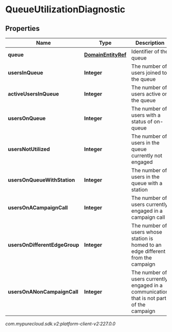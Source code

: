 # QueueUtilizationDiagnostic


## Properties

| Name | Type | Description | Notes |
| ------------ | ------------- | ------------- | ------------- |
| **queue** | [**DomainEntityRef**](DomainEntityRef) | Identifier of the queue |  [optional] |
| **usersInQueue** | **Integer** | The number of users joined to the queue |  [optional] |
| **activeUsersInQueue** | **Integer** | The number of users active on the queue |  [optional] |
| **usersOnQueue** | **Integer** | The number of users with a status of on-queue |  [optional] |
| **usersNotUtilized** | **Integer** | The number of users in the queue currently not engaged |  [optional] |
| **usersOnQueueWithStation** | **Integer** | The number of users in the queue with a station |  [optional] |
| **usersOnACampaignCall** | **Integer** | The number of users currently engaged in a campaign call |  [optional] |
| **usersOnDifferentEdgeGroup** | **Integer** | The number of users whose station is homed to an edge different from the campaign |  [optional] |
| **usersOnANonCampaignCall** | **Integer** | The number of users currently engaged in a communication that is not part of the campaign |  [optional] |




_com.mypurecloud.sdk.v2:platform-client-v2:227.0.0_
